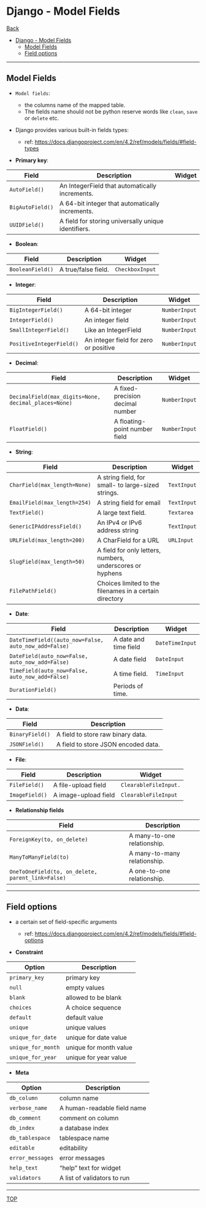 # Django - Model Fields

[Back](../index.md)

- [Django - Model Fields](#django---model-fields)
  - [Model Fields](#model-fields)
  - [Field options](#field-options)

---

## Model Fields

- `Model fields`:

  - the columns name of the mapped table.
  - The fields name should not be python reserve words like `clean`, `save` or `delete` etc.

- Django provides various built-in fields types:

  - ref: https://docs.djangoproject.com/en/4.2/ref/models/fields/#field-types

- **Primary key**:

| Field            | Description                                         | Widget |
| ---------------- | --------------------------------------------------- | ------ |
| `AutoField()`    | An IntegerField that automatically increments.      |        |
| `BigAutoField()` | A 64-bit integer that automatically increments.     |        |
| `UUIDField()`    | A field for storing universally unique identifiers. |        |

- **Boolean**:

| Field            | Description         | Widget          |
| ---------------- | ------------------- | --------------- |
| `BooleanField()` | A true/false field. | `CheckboxInput` |

- **Integer**:

| Field                    | Description                           | Widget        |
| ------------------------ | ------------------------------------- | ------------- |
| `BigIntegerField()`      | A 64-bit integer                      | `NumberInput` |
| `IntegerField()`         | An integer field                      | `NumberInput` |
| `SmallIntegerField()`    | Like an IntegerField                  | `NumberInput` |
| `PositiveIntegerField()` | An integer field for zero or positive | `NumberInput` |

- **Decimal**:

| Field                                                | Description                      | Widget        |
| ---------------------------------------------------- | -------------------------------- | ------------- |
| `DecimalField(max_digits=None, decimal_places=None)` | A fixed-precision decimal number | `NumberInput` |
| `FloatField()`                                       | A floating-point number field    | `NumberInput` |

- **String**:

| Field                        | Description                                               | Widget      |
| ---------------------------- | --------------------------------------------------------- | ----------- |
| `CharField(max_length=None)` | A string field, for small- to large-sized strings.        | `TextInput` |
| `EmailField(max_length=254)` | A string field for email                                  | `TextInput` |
| `TextField()`                | A large text field.                                       | `Textarea`  |
| `GenericIPAddressField()`    | An IPv4 or IPv6 address string                            | `TextInput` |
| `URLField(max_length=200)`   | A CharField for a URL                                     | `URLInput`  |
| `SlugField(max_length=50)`   | A field for only letters, numbers, underscores or hyphens |             |
| `FilePathField()`            | Choices limited to the filenames in a certain directory   |             |

- **Date**:

| Field                                                | Description           | Widget          |
| ---------------------------------------------------- | --------------------- | --------------- |
| `DateTimeField((auto_now=False, auto_now_add=False)` | A date and time field | `DateTimeInput` |
| `DateField(auto_now=False, auto_now_add=False)`      | A date field          | `DateInput`     |
| `TimeField(auto_now=False, auto_now_add=False)`      | A time field.         | `TimeInput`     |
| `DurationField()`                                    | Periods of time.      |                 |

- **Data**:

| Field           | Description                         |
| --------------- | ----------------------------------- |
| `BinaryField()` | A field to store raw binary data.   |
| `JSONField()`   | A field to store JSON encoded data. |

- **File**:

| Field          | Description          | Widget                |
| -------------- | -------------------- | --------------------- |
| `FileField()`  | A file-upload field  | `ClearableFileInput.` |
| `ImageField()` | A image-upload field | `ClearableFileInput`  |

- **Relationship fields**

| Field                                             | Description                  |
| ------------------------------------------------- | ---------------------------- |
| `ForeignKey(to, on_delete)`                       | A many-to-one relationship.  |
| `ManyToManyField(to)`                             | A many-to-many relationship. |
| `OneToOneField(to, on_delete, parent_link=False)` | A one-to-one relationship.   |

---

## Field options

- a certain set of field-specific arguments

  - ref: https://docs.djangoproject.com/en/4.2/ref/models/fields/#field-options

- **Constraint**

| Option             | Description            |
| ------------------ | ---------------------- |
| `primary_key`      | primary key            |
| `null`             | empty values           |
| `blank`            | allowed to be blank    |
| `choices`          | A choice sequence      |
| `default`          | default value          |
| `unique`           | unique values          |
| `unique_for_date`  | unique for date value  |
| `unique_for_month` | unique for month value |
| `unique_for_year`  | unique for year value  |

- **Meta**

| Option           | Description                 |
| ---------------- | --------------------------- |
| `db_column`      | column name                 |
| `verbose_name`   | A human-readable field name |
| `db_comment`     | comment on column           |
| `db_index`       | a database index            |
| `db_tablespace`  | tablespace name             |
| `editable`       | editability                 |
| `error_messages` | error messages              |
| `help_text`      | “help” text for widget      |
| `validators`     | A list of validators to run |

---

[TOP](#django---model-fields)
